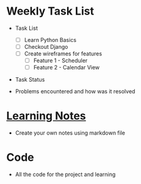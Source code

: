 # Weekly Task List

* Task List
    - [ ] Learn Python Basics
    - [ ] Checkout Django
    - [ ] Create wireframes for features
        - [ ] Feature 1 - Scheduler
        - [ ] Feature 2 - Calendar View
* Task Status

* Problems encountered and how was it resolved

# [Learning Notes](https://github.com/2020-Summer-HTTP5303-A/project-and-learning-documentations-noname/tree/master/EserogheneOmene/LearningNotes)

* Create your own notes using markdown file

# Code
* All the code for the project and learning